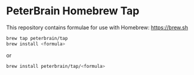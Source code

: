 # PeterBrain Homebrew Tap

This repository contains formulae for use with Homebrew: https://brew.sh

````bash
brew tap peterbrain/tap
brew install <formula>
````
or
````bash
brew install peterbrain/tap/<formula>
````
